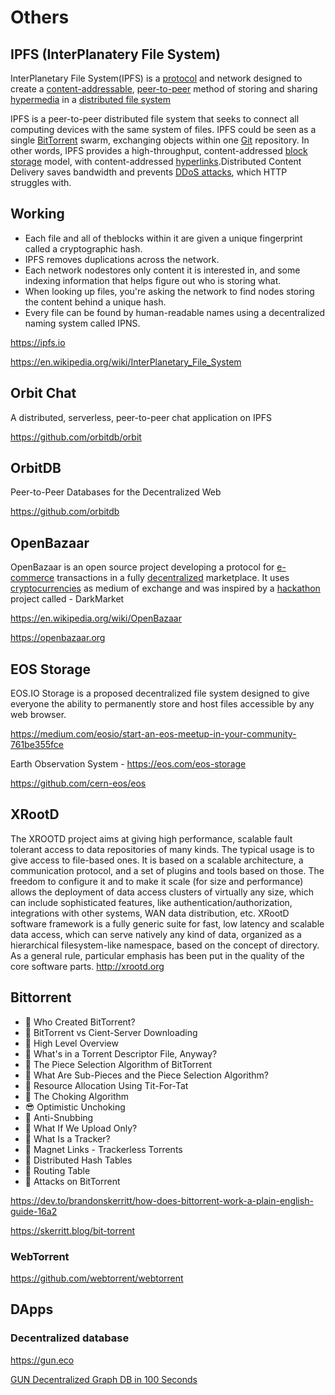 # Others

## IPFS (InterPlanatery File System)

InterPlanetary File System(IPFS) is a [protocol](https://en.wikipedia.org/wiki/Communications_protocol) and network designed to create a [content-addressable](https://en.wikipedia.org/wiki/Content-addressable_storage), [peer-to-peer](https://en.wikipedia.org/wiki/Peer-to-peer) method of storing and sharing [hypermedia](https://en.wikipedia.org/wiki/Hypermedia) in a [distributed file system](https://en.wikipedia.org/wiki/Distributed_file_system)

IPFS is a peer-to-peer distributed file system that seeks to connect all computing devices with the same system of files. IPFS could be seen as a single [BitTorrent](https://en.wikipedia.org/wiki/BitTorrent) swarm, exchanging objects within one [Git](https://en.wikipedia.org/wiki/Git_(software)) repository. In other words, IPFS provides a high-throughput, content-addressed [block storage](https://en.wikipedia.org/wiki/Block_storage) model, with content-addressed [hyperlinks](https://en.wikipedia.org/wiki/Hyperlink).Distributed Content Delivery saves bandwidth and prevents [DDoS attacks](https://en.wikipedia.org/wiki/Denial-of-service_attack), which HTTP struggles with.

## Working

- Each file and all of theblocks within it are given a unique fingerprint called a cryptographic hash.
- IPFS removes duplications across the network.
- Each network nodestores only content it is interested in, and some indexing information that helps figure out who is storing what.
- When looking up files, you're asking the network to find nodes storing the content behind a unique hash.
- Every file can be found by human-readable names using a decentralized naming system called IPNS.

<https://ipfs.io>

<https://en.wikipedia.org/wiki/InterPlanetary_File_System>

## Orbit Chat

A distributed, serverless, peer-to-peer chat application on IPFS

<https://github.com/orbitdb/orbit>

## OrbitDB

Peer-to-Peer Databases for the Decentralized Web

<https://github.com/orbitdb>

## OpenBazaar

OpenBazaar is an open source project developing a protocol for [e-commerce](https://en.wikipedia.org/wiki/E-commerce) transactions in a fully [decentralized](https://en.wikipedia.org/wiki/Decentralization) marketplace. It uses [cryptocurrencies](https://en.wikipedia.org/wiki/Cryptocurrency) as medium of exchange and was inspired by a [hackathon](https://en.wikipedia.org/wiki/Hackathon) project called - DarkMarket

<https://en.wikipedia.org/wiki/OpenBazaar>

<https://openbazaar.org>

## EOS Storage

EOS.IO Storage is a proposed decentralized file system designed to give everyone the ability to permanently store and host files accessible by any web browser.

<https://medium.com/eosio/start-an-eos-meetup-in-your-community-761be355fce>

Earth Observation System - <https://eos.com/eos-storage>

<https://github.com/cern-eos/eos>

## XRootD

The XROOTD project aims at giving high performance, scalable fault tolerant access to data repositories of many kinds. The typical usage is to give access to file-based ones. It is based on a scalable architecture, a communication protocol, and a set of plugins and tools based on those. The freedom to configure it and to make it scale (for size and performance) allows the deployment of data access clusters of virtually any size, which can include sophisticated features, like authentication/authorization, integrations with other systems, WAN data distribution, etc.
XRootD software framework is a fully generic suite for fast, low latency and scalable data access, which can serve natively any kind of data, organized as a hierarchical filesystem-like namespace, based on the concept of directory. As a general rule, particular emphasis has been put in the quality of the core software parts.
<http://xrootd.org>

## Bittorrent

- 💭 Who Created BitTorrent?
- 🥊 BitTorrent vs Cient-Server Downloading
- 📑 High Level Overview
- 📁 What's in a Torrent Descriptor File, Anyway?
- 🧀 The Piece Selection Algorithm of BitTorrent
- 🌆 What Are Sub-Pieces and the Piece Selection Algorithm?
- 🌱 Resource Allocation Using Tit-For-Tat
- 🎐 The Choking Algorithm
- 😎 Optimistic Unchoking
- 🤕 Anti-Snubbing
- 🤔 What If We Upload Only?
- 🐝 What Is a Tracker?
- 🧲 Magnet Links - Trackerless Torrents
- 🐍 Distributed Hash Tables
- 📌 Routing Table
- 🤺 Attacks on BitTorrent

<https://dev.to/brandonskerritt/how-does-bittorrent-work-a-plain-english-guide-16a2>

<https://skerritt.blog/bit-torrent>

### WebTorrent

<https://github.com/webtorrent/webtorrent>

## DApps

### Decentralized database

<https://gun.eco>

[GUN Decentralized Graph DB in 100 Seconds](https://www.youtube.com/watch?v=oTQXzhm8w_8)
